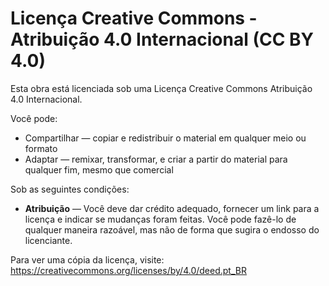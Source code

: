 # Licença Creative Commons - Atribuição 4.0 Internacional (CC BY 4.0)

Esta obra está licenciada sob uma Licença Creative Commons Atribuição 4.0 Internacional.

Você pode:
- Compartilhar — copiar e redistribuir o material em qualquer meio ou formato
- Adaptar — remixar, transformar, e criar a partir do material para qualquer fim, mesmo que comercial

Sob as seguintes condições:
- **Atribuição** — Você deve dar crédito adequado, fornecer um link para a licença e indicar se mudanças foram feitas. Você pode fazê-lo de qualquer maneira razoável, mas não de forma que sugira o endosso do licenciante.

Para ver uma cópia da licença, visite:  
https://creativecommons.org/licenses/by/4.0/deed.pt_BR
